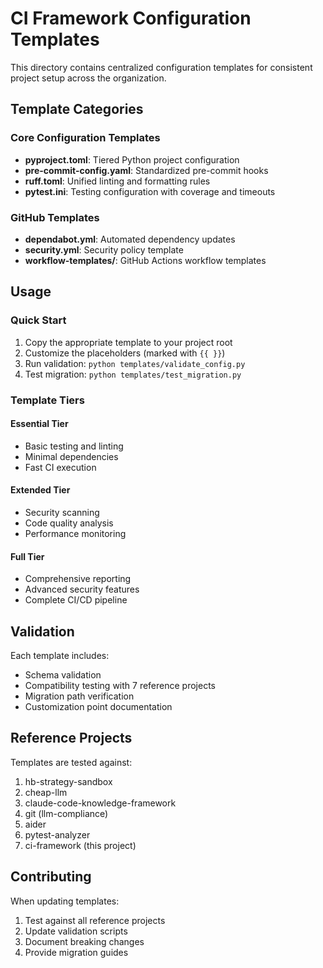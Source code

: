 # CI Framework Configuration Templates

This directory contains centralized configuration templates for consistent project setup across the organization.

## Template Categories

### Core Configuration Templates
- **pyproject.toml**: Tiered Python project configuration
- **pre-commit-config.yaml**: Standardized pre-commit hooks
- **ruff.toml**: Unified linting and formatting rules
- **pytest.ini**: Testing configuration with coverage and timeouts

### GitHub Templates
- **dependabot.yml**: Automated dependency updates
- **security.yml**: Security policy template
- **workflow-templates/**: GitHub Actions workflow templates

## Usage

### Quick Start
1. Copy the appropriate template to your project root
2. Customize the placeholders (marked with `{{ }}`)
3. Run validation: `python templates/validate_config.py`
4. Test migration: `python templates/test_migration.py`

### Template Tiers

#### Essential Tier
- Basic testing and linting
- Minimal dependencies
- Fast CI execution

#### Extended Tier  
- Security scanning
- Code quality analysis
- Performance monitoring

#### Full Tier
- Comprehensive reporting
- Advanced security features
- Complete CI/CD pipeline

## Validation

Each template includes:
- Schema validation
- Compatibility testing with 7 reference projects
- Migration path verification
- Customization point documentation

## Reference Projects

Templates are tested against:
1. hb-strategy-sandbox
2. cheap-llm
3. claude-code-knowledge-framework
4. git (llm-compliance)
5. aider
6. pytest-analyzer
7. ci-framework (this project)

## Contributing

When updating templates:
1. Test against all reference projects
2. Update validation scripts
3. Document breaking changes
4. Provide migration guides